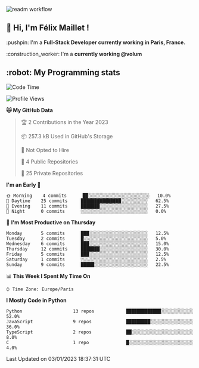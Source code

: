 ![readm workflow](https://github.com/fmaillet24/fmaillet24/actions/workflows/main.yml/badge.svg)

<h2>👋 Hi, I'm Félix Maillet !</h2>

<p>:pushpin: I'm a <strong>Full-Stack Developer currently working in Paris, France.</strong></p>
<p>:construction_worker: I'm a <strong>currently working @volum</strong></p>

<h2>:robot: My Programming stats</h2>

<!--START_SECTION:waka-->
![Code Time](http://img.shields.io/badge/Code%20Time-223%20hrs%2022%20mins-blue)

![Profile Views](http://img.shields.io/badge/Profile%20Views-0-blue)

**🐱 My GitHub Data** 

> 🏆 2 Contributions in the Year 2023
 > 
> 📦 257.3 kB Used in GitHub's Storage 
 > 
> 🚫 Not Opted to Hire
 > 
> 📜 4 Public Repositories 
 > 
> 🔑 25 Private Repositories  
 > 
**I'm an Early 🐤** 

```text
🌞 Morning    4 commits      ██░░░░░░░░░░░░░░░░░░░░░░░   10.0% 
🌆 Daytime    25 commits     ███████████████░░░░░░░░░░   62.5% 
🌃 Evening    11 commits     ███████░░░░░░░░░░░░░░░░░░   27.5% 
🌙 Night      0 commits      ░░░░░░░░░░░░░░░░░░░░░░░░░   0.0%

```
📅 **I'm Most Productive on Thursday** 

```text
Monday       5 commits      ███░░░░░░░░░░░░░░░░░░░░░░   12.5% 
Tuesday      2 commits      █░░░░░░░░░░░░░░░░░░░░░░░░   5.0% 
Wednesday    6 commits      ███░░░░░░░░░░░░░░░░░░░░░░   15.0% 
Thursday     12 commits     ███████░░░░░░░░░░░░░░░░░░   30.0% 
Friday       5 commits      ███░░░░░░░░░░░░░░░░░░░░░░   12.5% 
Saturday     1 commits      ░░░░░░░░░░░░░░░░░░░░░░░░░   2.5% 
Sunday       9 commits      █████░░░░░░░░░░░░░░░░░░░░   22.5%

```


📊 **This Week I Spent My Time On** 

```text
⌚︎ Time Zone: Europe/Paris

```

**I Mostly Code in Python** 

```text
Python                   13 repos            █████████████░░░░░░░░░░░░   52.0% 
JavaScript               9 repos             █████████░░░░░░░░░░░░░░░░   36.0% 
TypeScript               2 repos             ██░░░░░░░░░░░░░░░░░░░░░░░   8.0% 
C                        1 repo              █░░░░░░░░░░░░░░░░░░░░░░░░   4.0%

```



 Last Updated on 03/01/2023 18:37:31 UTC
<!--END_SECTION:waka-->
